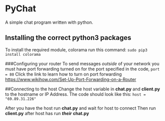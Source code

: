 # PyChat
A simple chat program written with python.

## Installing the correct python3 packages
To install the required module, 
colorama run this command: `sudo pip3 install colorama`

###Configuring your router
To send messages *outside* of your network you must have port forwarding turned on for
the port specified in the code, `port = 80`
Click the link to learn how to turn on port forwarding
https://www.wikihow.com/Set-Up-Port-Forwarding-on-a-Router


##Connecting to the host
Change the host variable in **chat.py** and **client.py** to the hostname or IP Address.
The code should look like this: `host = "69.89.31.226"`

After you have the host run **chat.py** and wait for host to connect
Then run **client.py** after host has run **_their_** **chat.py**


